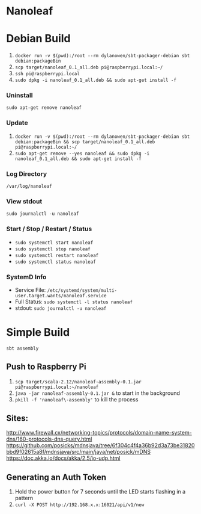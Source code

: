 # Nanoleaf

# Debian Build
1. `docker run -v $(pwd):/root --rm dylanowen/sbt-packager-debian sbt debian:packageBin`
2. `scp target/nanoleaf_0.1_all.deb pi@raspberrypi.local:~/`
3. `ssh pi@raspberrypi.local`
4. `sudo dpkg -i nanoleaf_0.1_all.deb && sudo apt-get install -f`

### Uninstall
`sudo apt-get remove nanoleaf`

### Update
1. `docker run -v $(pwd):/root --rm dylanowen/sbt-packager-debian sbt debian:packageBin && scp target/nanoleaf_0.1_all.deb pi@raspberrypi.local:~/`
2. `sudo apt-get remove --yes nanoleaf && sudo dpkg -i nanoleaf_0.1_all.deb && sudo apt-get install -f`

### Log Directory
`/var/log/nanoleaf`

### View stdout
`sudo journalctl -u nanoleaf`

### Start / Stop / Restart / Status
* `sudo systemctl start nanoleaf`
* `sudo systemctl stop nanoleaf`
* `sudo systemctl restart nanoleaf`
* `sudo systemctl status nanoleaf`

### SystemD Info
* Service File: `/etc/systemd/system/multi-user.target.wants/nanoleaf.service`
* Full Status: `sudo systemctl -l status nanoleaf`
* stdout: `sudo journalctl -u nanoleaf`

# Simple Build
`sbt assembly`

## Push to Raspberry Pi
1. `scp target/scala-2.12/nanoleaf-assembly-0.1.jar pi@raspberrypi.local:~/nanoleaf`
2. `java -jar nanoleaf-assembly-0.1.jar &` to start in the background
3. `pkill -f 'nanoleaf\-assembly'` to kill the process

## Sites:
http://www.firewall.cx/networking-topics/protocols/domain-name-system-dns/160-protocols-dns-query.html
https://github.com/posicks/mdnsjava/tree/6f304c4f4a36b92d3a73be31820bbd9f02615a8f/mdnsjava/src/main/java/net/posick/mDNS
https://doc.akka.io/docs/akka/2.5/io-udp.html

## Generating an Auth Token
1. Hold the power button for 7 seconds until the LED starts flashing in a pattern
2. `curl -X POST http://192.168.x.x:16021/api/v1/new`
